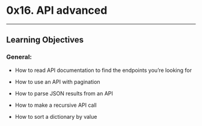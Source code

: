 # 0x16. API advanced
___
## Learning Objectives

### General:

   * How to read API documentation to find the endpoints you’re looking for

   * How to use an API with pagination

   * How to parse JSON results from an API

   * How to make a recursive API call

   * How to sort a dictionary by value


